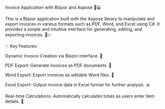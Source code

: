 Invoice Application with Blazor and Aspose 📄💻

This is a Blazor application built with the Aspose library to manipulate and export invoices in various formats such as PDF, Word, and Excel using C#. It provides a simple and intuitive interface for generating, editing, and exporting invoices. 📑📈

✨ Key Features:

Dynamic Invoice Creation via Blazor interface. 🧾

PDF Export: Generate invoices as PDF documents. 📄

Word Export: Export invoices as editable Word files. 📝

Excel Export: Output invoice data in Excel format for further analysis. 📊

Real-time Calculations: Automatically calculates totals as users enter item details. 🔢
